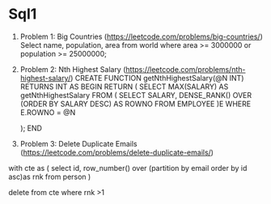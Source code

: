 # Sql1

1. Problem 1: Big Countries (https://leetcode.com/problems/big-countries/)
Select name, population, area
from world
where area >= 3000000 or population >= 25000000;

2. Problem 2: Nth Highest Salary (https://leetcode.com/problems/nth-highest-salary/)
CREATE FUNCTION getNthHighestSalary(@N INT) RETURNS INT AS
BEGIN
    RETURN (
      SELECT MAX(SALARY) AS getNthHighestSalary
      FROM (
            SELECT SALARY,  DENSE_RANK() OVER (ORDER BY SALARY DESC) AS ROWNO
            FROM EMPLOYEE
            )E
      WHERE E.ROWNO = @N
        
    );
END

3. Problem 3: Delete Duplicate Emails (https://leetcode.com/problems/delete-duplicate-emails/)

with cte as 
(
select id, row_number() over (partition by email order by id asc)as rnk
from person
)

delete from cte
where rnk >1